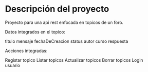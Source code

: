 # Descripción del proyecto

Proyecto para una api rest enfocada en topicos de un foro.

Datos integrados en el topico:

titulo
mensaje
fechaDeCreacion
status
autor
curso
respuesta


Acciones integradas:

Registar topico
Listar topicos
Actualizar topicos
Borrar topicos
Login usuario
